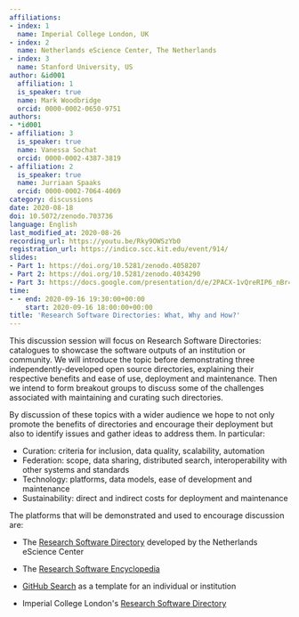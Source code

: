 ```yaml
---
affiliations:
- index: 1
  name: Imperial College London, UK
- index: 2
  name: Netherlands eScience Center, The Netherlands
- index: 3
  name: Stanford University, US
author: &id001
  affiliation: 1
  is_speaker: true
  name: Mark Woodbridge
  orcid: 0000-0002-0650-9751
authors:
- *id001
- affiliation: 3
  is_speaker: true
  name: Vanessa Sochat
  orcid: 0000-0002-4387-3819
- affiliation: 2
  is_speaker: true
  name: Jurriaan Spaaks
  orcid: 0000-0002-7064-4069
category: discussions
date: 2020-08-18
doi: 10.5072/zenodo.703736
language: English
last_modified_at: 2020-08-26
recording_url: https://youtu.be/Rky9OWSzYb0
registration_url: https://indico.scc.kit.edu/event/914/
slides:
- Part 1: https://doi.org/10.5281/zenodo.4058207
- Part 2: https://doi.org/10.5281/zenodo.4034290
- Part 3: https://docs.google.com/presentation/d/e/2PACX-1vQreRIP6_nBr4w6zwiyjpDXS_4k2e3HcTp43MUAXXCkme6kKN3EmBXEgox0Mzyeza731TZcwcmxz_MK/pub?start=false&loop=false&delayms=3000
time:
- - end: 2020-09-16 19:30:00+00:00
    start: 2020-09-16 18:00:00+00:00
title: 'Research Software Directories: What, Why and How?'
---
```


This discussion session will focus on Research Software Directories: catalogues to showcase the software outputs of an institution or community. We will introduce the topic before demonstrating three independently-developed open source directories, explaining their respective benefits and ease of use, deployment and maintenance. Then we intend to form breakout groups to discuss some of the challenges associated with maintaining and curating such directories.

By discussion of these topics with a wider audience we hope to not only promote the benefits of directories and encourage their deployment but also to identify issues and gather ideas to address them. In particular:

- Curation: criteria for inclusion, data quality, scalability, automation
- Federation: scope, data sharing, distributed search, interoperability with other systems and standards
- Technology: platforms, data models, ease of development and maintenance
- Sustainability: direct and indirect costs for deployment and maintenance

The platforms that will be demonstrated and used to encourage discussion are:

- The [Research Software Directory][1] developed by the Netherlands eScience Center
- The [Research Software Encyclopedia][2]
- [GitHub Search][3] as a template for an individual or institution
- Imperial College London's [Research Software Directory][4]

  [1]: https://www.research-software.nl/
  [2]: https://rseng.github.io/rseng/
  [3]: https://vsoch.github.io/2020/github-search/
  [4]: https://imperialcollegelondon.github.io/research-software-directory/